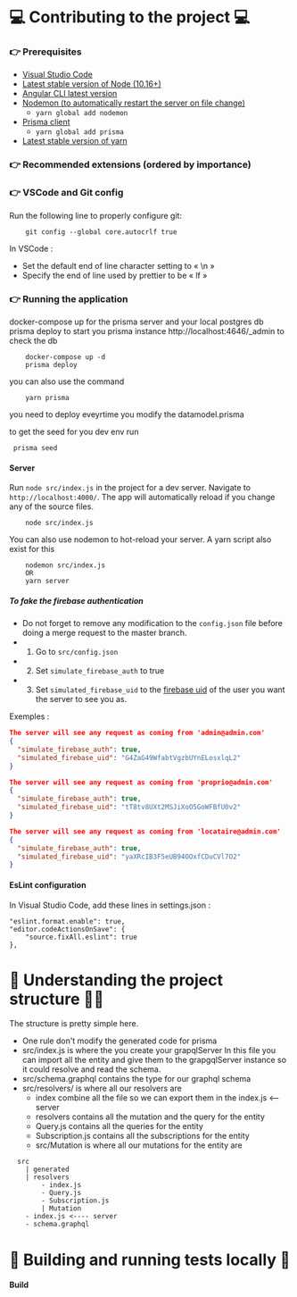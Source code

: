 # 💻 Contributing to the project 💻
### 👉 Prerequisites 
- [Visual Studio Code](https://code.visualstudio.com/)
- [Latest stable version of Node (10.16+)](https://nodejs.org/en/)
- [Angular CLI latest version](https://angular.io/guide/setup-local)
- [Nodemon (to automatically restart the server on file change)](https://www.npmjs.com/package/nodemon)
  - `yarn global add nodemon`
- [Prisma client](https://www.npmjs.com/package/prisma)
  - `yarn global add prisma`
- [Latest stable version of yarn](https://legacy.yarnpkg.com/en/)

### 👉 Recommended extensions (ordered by importance)

### 👉 VSCode and Git config
Run the following line to properly configure git:
```shell
    git config --global core.autocrlf true
```

In VSCode :
- Set the default end of line character setting to « \n »
- Specify the end of line used by prettier to be « lf »

### 👉 Running the application

docker-compose up for the prisma server and your local postgres db
prisma deploy to start you prisma instance http://localhost:4646/_admin to check the db 

```shell
    docker-compose up -d 
    prisma deploy 
```
you can also use the command
```shell
    yarn prisma
```
you need to deploy eveyrtime you modify the datamodel.prisma

to get the seed for you dev env run
```
 prisma seed
```

#### Server 

Run `node src/index.js`  in the project for a dev server. Navigate to `http://localhost:4000/`. The app will automatically reload if you change any of the source files.

```shell
    node src/index.js
```
You can also use nodemon to hot-reload your server. A yarn script also exist for this
```shell
    nodemon src/index.js
    OR
    yarn server
```

##### To fake the firebase authentication
- Do not forget to remove any modification to the `config.json` file before doing a merge request to the master branch.
- 1. Go to `src/config.json`
- 2. Set `simulate_firebase_auth` to true
- 3. Set `simulated_firebase_uid` to the [firebase uid](https://console.firebase.google.com/u/0/project/roommate-93dcd/authentication/users) of the user you want the server to see you as.

Exemples :
```json
The server will see any request as coming from 'admin@admin.com'
{
  "simulate_firebase_auth": true,
  "simulated_firebase_uid": "G4ZaG49WfabtVgzbUYnELosxlqL2"
}
```
```json
The server will see any request as coming from 'proprio@admin.com'
{
  "simulate_firebase_auth": true,
  "simulated_firebase_uid": "tT8tv8UXt2MSJiXoO5GoWFBfU0v2"
}
```
```json
The server will see any request as coming from 'locataire@admin.com'
{
  "simulate_firebase_auth": true,
  "simulated_firebase_uid": "yaXRcIB3F5eUB94OOxfCDuCVl7O2"
}
```

#### EsLint configuration

In Visual Studio Code, add these lines in settings.json :

    "eslint.format.enable": true,
    "editor.codeActionsOnSave": {
        "source.fixAll.eslint": true
    },
    
# 📖 Understanding the project structure 🤔💡
The structure is pretty simple here. 
- One rule don't modify the generated code for prisma 
- src/index.js is where the you create your grapqlServer
  In this file you can import all the entity and give them to the grapgqlServer instance 
  so it could resolve and read the schema.
- src/schema.graphql contains the type for our graphql schema
- src/resolvers/ is where all our resolvers are
  - index combine all the file so we can export them in the index.js <-- server
  - resolvers contains all the mutation and the query for the entity
  - Query.js contains all the queries for the entity
  - Subscription.js contains all the subscriptions for the entity
  - src/Mutation is where all our mutations for the entity are
  
```shell
  src
    | generated
    | resolvers
        - index.js
        - Query.js
        - Subscription.js
        | Mutation
    - index.js <---- server
    - schema.graphql
```

# 🧪 Building and running tests locally 🧪
#### Build


